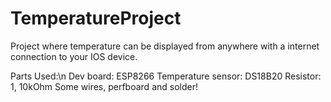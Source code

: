 # TemperatureProject
Project where temperature can be displayed from anywhere with a internet connection to your IOS device. 

Parts Used:\n
Dev board: ESP8266
Temperature sensor: DS18B20
Resistor: 1, 10kOhm
Some wires, perfboard and solder! 

